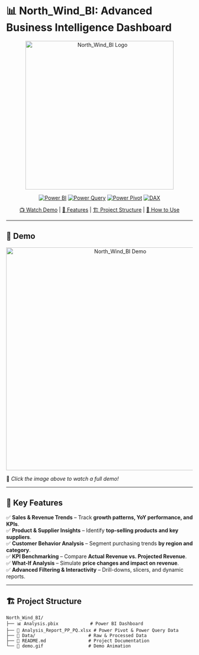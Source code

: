 # 📊 North_Wind_BI: Advanced Business Intelligence Dashboard

<p align="center">
  <img src="./logo.png" width="400" alt="North_Wind_BI Logo">
</p>

<div align="center">

  [![Power BI](https://img.shields.io/badge/Power%20BI-%23F2C811.svg?style=for-the-badge&logo=power-bi&logoColor=black)](https://powerbi.microsoft.com/)
  [![Power Query](https://img.shields.io/badge/Power%20Query-%230078D7.svg?style=for-the-badge&logo=microsoft&logoColor=white)](https://learn.microsoft.com/en-us/power-query/)
  [![Power Pivot](https://img.shields.io/badge/Power%20Pivot-%23217381.svg?style=for-the-badge&logo=microsoft-excel&logoColor=white)](https://support.microsoft.com/en-us/excel-powerpivot)
  [![DAX](https://img.shields.io/badge/DAX-%230075C2.svg?style=for-the-badge&logo=Microsoft&logoColor=white)](https://dax.guide/)

  [📺 Watch Demo](#-demo) | [🎯 Features](#-key-features) | [🏗️ Project Structure](#-project-structure) | [🚀 How to Use](#-how-to-use)
  
</div>

---

## 🎥 Demo
<p align="center">
  <img src="./demo.gif" width="600" alt="North_Wind_BI Demo">
</p>

🔹 *Click the image above to watch a full demo!*

---

## 🎯 Key Features

✅ **Sales & Revenue Trends** – Track **growth patterns, YoY performance, and KPIs**.  
✅ **Product & Supplier Insights** – Identify **top-selling products and key suppliers**.  
✅ **Customer Behavior Analysis** – Segment purchasing trends **by region and category**.  
✅ **KPI Benchmarking** – Compare **Actual Revenue vs. Projected Revenue**.  
✅ **What-If Analysis** – Simulate **price changes and impact on revenue**.  
✅ **Advanced Filtering & Interactivity** – Drill-downs, slicers, and dynamic reports.  

---

## 🏗️ Project Structure

```plaintext
North_Wind_BI/
├── 📊 Analysis.pbix            # Power BI Dashboard
├── 📄 Analysis_Report_PP_PQ.xlsx # Power Pivot & Power Query Data
├── 📂 Data/                    # Raw & Processed Data
├── 📜 README.md                # Project Documentation
└── 🎥 demo.gif                 # Demo Animation
